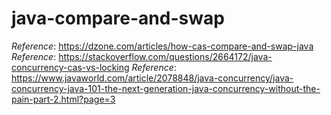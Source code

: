 # java-compare-and-swap

_Reference_: https://dzone.com/articles/how-cas-compare-and-swap-java
_Reference_: https://stackoverflow.com/questions/2664172/java-concurrency-cas-vs-locking
_Reference_: https://www.javaworld.com/article/2078848/java-concurrency/java-concurrency-java-101-the-next-generation-java-concurrency-without-the-pain-part-2.html?page=3